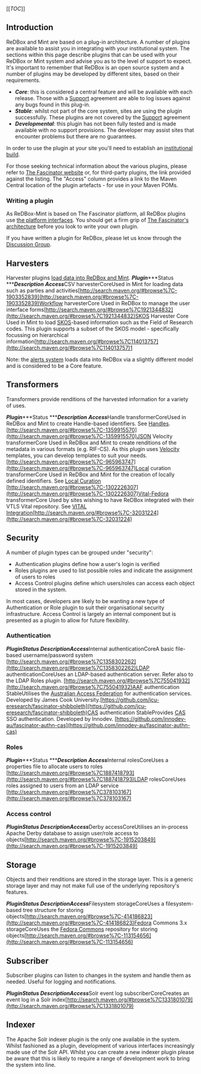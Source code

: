 [[_TOC_]]


## []()Introduction

ReDBox and Mint are based on a plug-in architecture. A number of plugins are available to assist you in integrating with your institutional system. The sections within this page describe plugins that can be used with your ReDBox or Mint system and advise you as to the level of support to expect. It's important to remember that ReDBox is an open source system and a number of plugins may be developed by different sites, based on their requirements.

* ***Core***: this is considered a central feature and will be available with each release. Those with a [Support](support) agreement are able to log issues against any bugs found in this plug-in.
* ***Stable***: whilst not part of the core system, sites are using the plugin successfully. These plugins are not covered by the [Support](support) agreement 
* ***Developmental***: this plugin has not been fully tested and is made available with no support provisions. The developer may assist sites that encounter problems but there are no guarantees.


In order to use the plugin at your site you'll need to establish an [institutional build](documentation-how-to-institutional-builds). 


For those seeking technical information about the various plugins, please refer to [The Fascinator website](https://sites.google.com/site/fascinatorhome/home/documentation/technical/documents/plugins) or, for third-party plugins, the link provided against the listing. The "Access" column provides a link to the Maven Central location of the plugin artefacts - for use in your Maven POMs.
### []()Writing a plugin

As ReDBox-Mint is based on The Fascinator platform, all ReDBox plugins use [the platform interfaces](https://sites.google.com/site/fascinatorhome/home/documentation/technical/documents/plugin-api). You should get a firm grip of [The Fascinator's architecture](https://sites.google.com/site/fascinatorhome/home/documentation/technical/details/architecture) before you look to write your own plugin.


If you have written a plugin for ReDBox, please let us know through the [Discussion Group](discussion-group).
## []()Harvesters

Harvester plugins [load data into ReDBox and Mint](documentation-system-administration-loading-data).
***Plugin******Status ******Description*** ***Access***CSV harvesterCoreUsed in Mint for loading data such as parties and activities[http://search.maven.org/#browse%7C-1903352839](http://search.maven.org/#browse%7C-1903352839)Workflow harvesterCore Used in ReDBox to manage the user interface forms[http://search.maven.org/#browse%7C1921344832](http://search.maven.org/#browse%7C1921344832)SKOS Harvester Core Used in Mint to load [SKOS](http://www.w3.org/2004/02/skos/)-based information such as the Field of Research codes. This plugin supports a subset of the SKOS model - specifically focussing on hierarchical information[http://search.maven.org/#browse%7C114013757](http://search.maven.org/#browse%7C114013757)1

Note: the [alerts system](documentation-system-administration-administering-redbox-configuring-alerts) loads data into ReDBox via a slightly different model and is considered to be a Core feature.
## []()Transformers

Transformers provide renditions of the harvested information for a variety of uses.


***Plugin******Status ******Description*** ***Access***Handle transformerCoreUsed in ReDBox and Mint to create Handle-based identifiers. See [Handles](documentation-system-overview-integration-with-other-systems-handles).[http://search.maven.org/#browse%7C-1359915570](http://search.maven.org/#browse%7C-1359915570)JSON Velocity transformerCore Used in ReDBox and Mint to create renditions of the metadata in various formats (e.g. RIF-CS). As this plugin uses [Velocity](http://velocity.apache.org/) templates, you can develop templates to suit your needs.[http://search.maven.org/#browse%7C-965963747](http://search.maven.org/#browse%7C-965963747)Local curation transformerCore Used in ReDBox and Mint for the creation of locally defined identifiers. See [Local Curation](documentation-system-administration-integration-local-curation) [http://search.maven.org/#browse%7C-1302226307](http://search.maven.org/#browse%7C-1302226307)Vital-Fedora transformerCore Used by sites wishing to have ReDBox integrated with their VTLS Vital repository. See [VITAL Integration](documentation-system-administration-administering-redbox-vital-integration)[http://search.maven.org/#browse%7C-32031224](http://search.maven.org/#browse%7C-32031224)
## []()Security

A number of plugin types can be grouped under "security":

* Authentication plugins define how a user's login is verified
* Roles plugins are used to list possible roles and indicate the assignment of users to roles
* Access Control plugins define which users/roles can access each object stored in the system.

In most cases, developers are likely to be wanting a new type of Authentication or Role plugin to suit their organisational security infrastructure. Access Control is largely an internal component but is presented as a plugin to allow for future flexibility.
### []()Authentication

***Plugin******Status ******Description******Access***Internal authenticationCoreA basic file-based username/password system [http://search.maven.org/#browse%7C1358302262](http://search.maven.org/#browse%7C1358302262)LDAP authenticationCoreUses an LDAP-based authentication server. Refer also to the LDAP Roles plugin. [http://search.maven.org/#browse%7C755041932](http://search.maven.org/#browse%7C755041932)AAF authentication StableUtilises the [Australian Access Federation](http://www.aaf.edu.au/) for authentication services. Developed by James Cook University.[](-)[https://github.com/jcu-eresearch/fascinator-shibboleth](https://github.com/jcu-eresearch/fascinator-shibboleth)CAS authentication StableProvides [CAS](https://wiki.jasig.org/display/CAS/Home) SSO authentication. Developed by Innodev. [https://github.com/innodev-au/fascinator-authn-cas](https://github.com/innodev-au/fascinator-authn-cas)
### []()Roles

***Plugin******Status ******Description*** ***Access***Internal rolesCoreUses a properties file to allocate users to roles [http://search.maven.org/#browse%7C1887418793](http://search.maven.org/#browse%7C1887418793)LDAP rolesCoreUses roles assigned to users from an LDAP service [http://search.maven.org/#browse%7C378103167](http://search.maven.org/#browse%7C378103167)
### []()Access control

***Plugin******Status ******Description******Access***Derby accessCoreUtilises an in-process Apache Derby database to assign user/role access to objects[http://search.maven.org/#browse%7C-1915203849](http://search.maven.org/#browse%7C-1915203849)
## []()Storage

Objects and their renditions are stored in the storage layer. This is a generic storage layer and may not make full use of the underlying repository's features.


***Plugin******Status ******Description******Access***Filesystem storageCoreUses a filesystem-based tree structure for storing objects[http://search.maven.org/#browse%7C-414186823](http://search.maven.org/#browse%7C-414186823)Fedora Commons 3.x storageCoreUses the [Fedora Commons](http://fedora-commons.org/) repository for storing objects[http://search.maven.org/#browse%7C-113154656](http://search.maven.org/#browse%7C-113154656)
## []()Subscriber

Subscriber plugins can listen to changes in the system and handle them as needed. Useful for logging and notifications.


***Plugin******Status ******Description******Access***Solr event log subscriberCoreCreates an event log in a Solr index[http://search.maven.org/#browse%7C1331801079](http://search.maven.org/#browse%7C1331801079)
## []()Indexer

The Apache Solr indexer plugin is the only one available in the system. Whilst fashioned as a plugin, development of various interfaces increasingly made use of the Solr API. Whilst you can create a new indexer plugin please be aware that this is likely to require a range of development work to bring the system into line.